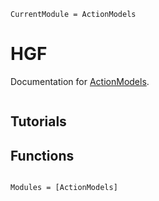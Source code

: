 ```@meta
CurrentModule = ActionModels
```

# HGF

Documentation for [ActionModels](https://github.com/ilabcode/ActionModels.jl).


```@contents
```

## Tutorials

## Functions

```@index
```

```@autodocs
Modules = [ActionModels]
```
